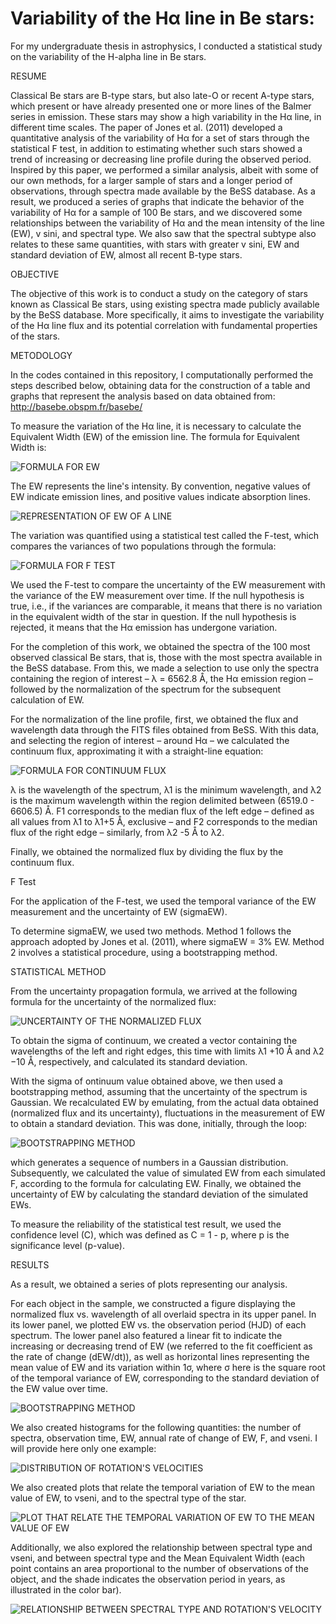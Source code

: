 # Variability of the Hα line in Be stars:


For my undergraduate thesis in astrophysics, I conducted a statistical study on the variability of the H-alpha line in Be stars.

RESUME

Classical Be stars are B-type stars, but also late-O or recent A-type stars, which present
or have already presented one or more lines of the Balmer series in emission. These stars
may show a high variability in the Hα line, in different time scales. The paper of Jones et al.
(2011) developed a quantitative analysis of the variability of Hα for a set of stars through the
statistical F test, in addition to estimating whether such stars showed a trend of increasing or
decreasing line profile during the observed period. Inspired by this paper, we performed a
similar analysis, albeit with some of our own methods, for a larger sample of stars and a longer
period of observations, through spectra made available by the BeSS database. As a result, we
produced a series of graphs that indicate the behavior of the variability of Hα for a sample of
100 Be stars, and we discovered some relationships between the variability of Hα and the mean
intensity of the line (EW), v sini, and spectral type. We also saw that the spectral subtype also
relates to these same quantities, with stars with greater v sini, EW and standard deviation of
EW, almost all recent B-type stars.

OBJECTIVE

The objective of this work is to conduct a study on the category of stars known as Classical Be stars, using existing spectra made publicly available by the BeSS database. More specifically, it aims to investigate the variability of the Hα line flux and its potential correlation with fundamental properties of the stars.


METODOLOGY


In the codes contained in this repository, I computationally performed the steps described below, obtaining data for the construction of a table and graphs that represent the analysis based on data obtained from: http://basebe.obspm.fr/basebe/

To measure the variation of the Hα line, it is necessary to calculate the Equivalent Width (EW) of the emission line. The formula for Equivalent Width is:

![FORMULA FOR EW](images/ew.png "Formula for EW")

The EW represents the line's intensity. By convention, negative values of EW indicate emission lines, and positive values indicate absorption lines.

![REPRESENTATION OF EW OF A LINE](images/EW-TCC.jpg "Representation of EW of a line")

The variation was quantified using a statistical test called the F-test, which compares the variances of two populations through the formula:

![FORMULA FOR F TEST](images/F.jpg "Formula for F Test")

We used the F-test to compare the uncertainty of the EW measurement with the variance of the EW measurement over time. If the null hypothesis is true, i.e., if the variances are comparable, it means that there is no variation in the equivalent width of the star in question. If the null hypothesis is rejected, it means that the Hα emission has undergone variation.

For the completion of this work, we obtained the spectra of the 100 most observed classical Be stars, that is, those with the most spectra available in the BeSS database. From this, we made a selection to use only the spectra containing the region of interest – λ = 6562.8 Å, the Hα emission region – followed by the normalization of the spectrum for the subsequent calculation of EW.

For the normalization of the line profile, first, we obtained the flux and wavelength data through the FITS files obtained from BeSS. With this data, and selecting the region of interest – around Hα – we calculated the continuum flux, approximating it with a straight-line equation:

![FORMULA FOR CONTINUUM FLUX](images/normalizing.png "Formula for continuum flux")

 λ is the wavelength of the spectrum, λ1 is the minimum wavelength, and λ2 is the maximum wavelength within the region delimited between (6519.0 - 6606.5) Å. F1 corresponds to the median flux of the left edge – defined as all values from λ1 to λ1+5 Å, exclusive – and F2 corresponds to the median flux of the right edge – similarly, from λ2 -5 Å to λ2.

 Finally, we obtained the normalized flux by dividing the flux by the continuum flux.

 F Test

 For the application of the F-test, we used the temporal variance of the EW measurement and the uncertainty of EW (sigmaEW).

To determine sigmaEW, we used two methods. Method 1 follows the approach adopted by Jones et al. (2011), where sigmaEW = 3% EW. Method 2 involves a statistical procedure, using a bootstrapping method.

STATISTICAL METHOD

From the uncertainty propagation formula, we arrived at the following formula for the uncertainty of the normalized flux:

![UNCERTAINTY OF THE NORMALIZED FLUX](images/sigma.png "Uncertainty of the normalized flux")

To obtain the sigma of continuum, we created a vector containing the wavelengths of the left and right edges, this time with limits λ1 +10 Å and λ2 −10 Å, respectively, and calculated its standard deviation.

With the sigma of ontinuum value obtained above, we then used a bootstrapping method, assuming that the uncertainty of the spectrum is Gaussian. We recalculated EW by emulating, from the actual data obtained (normalized flux and its uncertainty), fluctuations in the measurement of EW to obtain a standard deviation. This was done, initially, through the loop:

![BOOTSTRAPPING METHOD](images/laço.png "Bootstrapping method")

which generates a sequence of numbers in a Gaussian distribution. Subsequently, we calculated the value of simulated EW from each simulated F, according to the formula for calculating EW. Finally, we obtained the uncertainty of EW by calculating the standard deviation of the simulated EWs.

To measure the reliability of the statistical test result, we used the confidence level \(C\), which was defined as C = 1 - p, where p is the significance level (p-value).

RESULTS

As a result, we obtained a series of plots representing our analysis.

For each object in the sample, we constructed a figure displaying the normalized flux vs. wavelength of all overlaid spectra in its upper panel. In its lower panel, we plotted EW vs. the observation period (HJD) of each spectrum. The lower panel also featured a linear fit to indicate the increasing or decreasing trend of EW (we referred to the fit coefficient as the rate of change (dEW/dt)), as well as horizontal lines representing the mean value of EW and its variation within 1σ, where σ here is the square root of the temporal variance of EW, corresponding to the standard deviation of the EW value over time.

![BOOTSTRAPPING METHOD](images/graphics/V442And.png "Bootstrapping method")

We also created histograms for the following quantities: the number of spectra, observation time, EW, annual rate of change of EW, F, and vseni. I will provide here only one example:

![DISTRIBUTION OF ROTATION'S VELOCITIES](images/data-analysis/vseni-final.png "Distribution of velocities (vseni")

We also created plots that relate the temporal variation of EW to the mean value of EW, to vseni, and to the spectral type of the star. 


![PLOT THAT RELATE THE TEMPORAL VARIATION OF EW TO THE MEAN VALUE OF EW](images/data-analysis/desvioXEW.png "Plot that relate the temporal variation of EW to the mean value of EW")

Additionally, we also explored the relationship between spectral type and vseni, and between spectral type and the Mean Equivalent Width (each point contains an area proportional to the number of observations of the object, and the shade indicates the observation period in years, as illustrated in the color bar).

![RELATIONSHIP BETWEEN SPECTRAL TYPE AND ROTATION'S VELOCITY](images/data-analysis/TipoXvseni_pers_2.png "Relationship between spectral type and vseni")